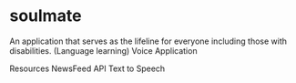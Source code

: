 # soulmate

An application that serves as the lifeline for everyone including those with disabilities.
(Language learning)
Voice Application

Resources
NewsFeed API
Text to Speech
